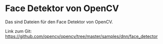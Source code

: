 # Face Detektor von OpenCV

Das sind Dateien für den Face Detektor von OpenCV. 

Link zum Git: https://github.com/opencv/opencv/tree/master/samples/dnn/face_detector
